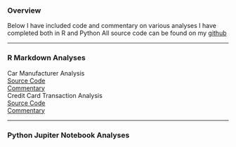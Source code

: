 <h3>Overview</h3>
Below I have included code and commentary on various analyses I have completed both in R and Python
All source code can be found on my <a href="https://github.com/atowey01">github</a>
<hr>
<h3>R Markdown Analyses</h3>
<p1>Car Manufacturer Analysis<br/>
<a href="https://github.com/atowey01/R-Data-Science-Projects/blob/master/Car%20Check%20Time%20Analysis%20-%20Regression%20Problem/Car%20Manufacturer%20Analysis.Rmd">Source Code</a><br/>
<a href="http://rpubs.com/atowey01/CarManufacturerHTML">Commentary</a></p1>
<br/>
<p1>Credit Card Transaction Analysis<br/>
<a href="https://github.com/atowey01/R-Data-Science-Projects/blob/master/Credit%20Card%20Fraud%20Analysis%20-%20Classification%20Problem/Credit%20Card%20Fruad%20Analysis.Rmd">Source Code</a><br/>
<a href="http://rpubs.com/atowey01/CCTransactionAnalysis">Commentary</a></p1>
<br/>
<hr>
<h3>Python Jupiter Notebook Analyses</h3>

